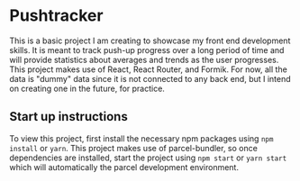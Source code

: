 # Pushtracker

This is a basic project I am creating to showcase my front end development skills. It is meant to track push-up progress over a long period of time and will provide statistics about averages and trends as the user progresses. This project makes use of React, React Router, and Formik. For now, all the data is "dummy" data since it is not connected to any back end, but I intend on creating one in the future, for practice.

## Start up instructions

To view this project, first install the necessary npm packages using `npm install` or `yarn`. This project makes use of parcel-bundler, so once dependencies are installed, start the project using `npm start` or `yarn start` which will automatically the parcel development environment.
